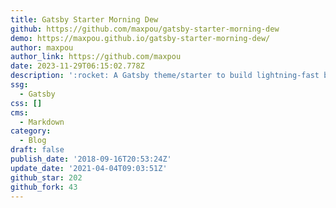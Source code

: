 ```yaml
---
title: Gatsby Starter Morning Dew
github: https://github.com/maxpou/gatsby-starter-morning-dew
demo: https://maxpou.github.io/gatsby-starter-morning-dew/
author: maxpou
author_link: https://github.com/maxpou
date: 2023-11-29T06:15:02.778Z
description: ':rocket: A Gatsby theme/starter to build lightning-fast blog/websites'
ssg:
  - Gatsby
css: []
cms:
  - Markdown
category:
  - Blog
draft: false
publish_date: '2018-09-16T20:53:24Z'
update_date: '2021-04-04T09:03:51Z'
github_star: 202
github_fork: 43
---
```


